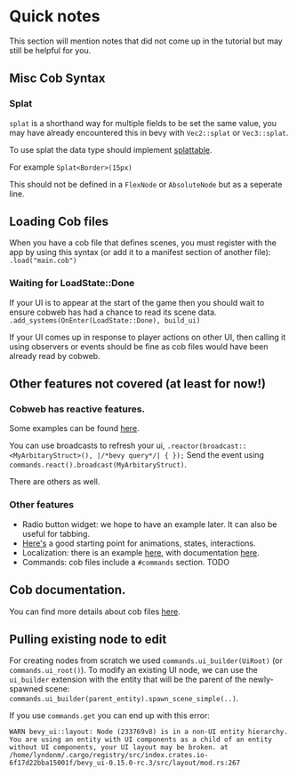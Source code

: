 # Quick notes

This section will mention notes that did not come up in the tutorial but may still be helpful for you.

## Misc Cob Syntax

### Splat

`splat` is a shorthand way for multiple fields to be set the same value, you may have already encountered this in bevy with `Vec2::splat` or `Vec3::splat`.

To use splat the data type should implement [splattable](https://docs.rs/bevy_cobweb_ui/latest/bevy_cobweb_ui/loading/trait.Splattable.html#associatedtype.Splat).

For example
`Splat<Border>(15px)`


This should not be defined in a `FlexNode` or `AbsoluteNode` but as a seperate line.

## Loading Cob files

When you have a cob file that defines scenes, you must register with the app by using this syntax (or add it to a manifest section of another file):
`.load("main.cob")`

### Waiting for LoadState::Done

If your UI is to appear at the start of the game then you should wait to ensure cobweb has had a chance to read its scene data.
`.add_systems(OnEnter(LoadState::Done), build_ui)`

If your UI comes up in response to player actions on other UI, then calling it using observers or events should be fine as cob files would have been already read by cobweb.

## Other features not covered (at least for now!)

### Cobweb has reactive features.
Some examples can be found [here](https://github.com/UkoeHB/bevy_cobweb_ui/tree/main/examples).

You can use broadcasts to refresh your ui, `.reactor(broadcast::<MyArbitaryStruct>(), |/*bevy query*/| { });`
Send the event using `commands.react().broadcast(MyArbitaryStruct)`.

There are others as well.

### Other features
- Radio button widget: we hope to have an example later. It can also be useful for tabbing.
- [Here's](https://docs.rs/bevy_cobweb_ui/latest/bevy_cobweb_ui/sickle_ext/index.html) a good starting point for animations, states, interactions.
- Localization: there is an example [here](https://github.com/UkoeHB/bevy_cobweb_ui/tree/main/examples/localization), with documentation [here](https://docs.rs/bevy_cobweb_ui/latest/bevy_cobweb_ui/localization/index.html).
- Commands: cob files include a `#commands` section. TODO


## Cob documentation.
You can find more details about cob files [here](https://docs.rs/bevy_cobweb_ui/latest/bevy_cobweb_ui/loading/index.html).

## Pulling existing node to edit
For creating nodes from scratch we used `commands.ui_builder(UiRoot)` (or `commands.ui_root()`). To modify an existing UI node, we can use the `ui_builder` extension with the entity that will be the parent of the newly-spawned scene:
`commands.ui_builder(parent_entity).spawn_scene_simple(..)`.

If you use `commands.get` you can end up with this error:

`WARN bevy_ui::layout: Node (233769v8) is in a non-UI entity hierarchy. You are using an entity with UI components as a child of an entity without UI components, your UI layout may be broken.
    at /home/lyndonm/.cargo/registry/src/index.crates.io-6f17d22bba15001f/bevy_ui-0.15.0-rc.3/src/layout/mod.rs:267`

